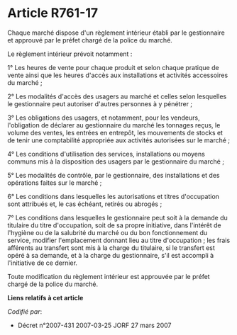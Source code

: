 # Article R761-17

Chaque marché dispose d'un règlement intérieur établi par le gestionnaire et approuvé par le préfet chargé de la police du
marché.

Le règlement intérieur prévoit notamment :

1° Les heures de vente pour chaque produit et selon chaque pratique de vente ainsi que les heures d'accès aux installations
et activités accessoires du marché ;

2° Les modalités d'accès des usagers au marché et celles selon lesquelles le gestionnaire peut autoriser d'autres personnes à
y pénétrer ;

3° Les obligations des usagers, et notamment, pour les vendeurs, l'obligation de déclarer au gestionnaire du marché les
tonnages reçus, le volume des ventes, les entrées en entrepôt, les mouvements de stocks et de tenir une comptabilité
appropriée aux activités autorisées sur le marché ;

4° Les conditions d'utilisation des services, installations ou moyens communs mis à la disposition des usagers par le
gestionnaire du marché ;

5° Les modalités de contrôle, par le gestionnaire, des installations et des opérations faites sur le marché ;

6° Les conditions dans lesquelles les autorisations et titres d'occupation sont attribués et, le cas échéant, retirés ou
abrogés ;

7° Les conditions dans lesquelles le gestionnaire peut soit à la demande du titulaire du titre d'occupation, soit de sa
propre initiative, dans l'intérêt de l'hygiène ou de la salubrité du marché ou du bon fonctionnement du service, modifier
l'emplacement donnant lieu au titre d'occupation ; les frais afférents au transfert sont mis à la charge du titulaire, si le
transfert est opéré à sa demande, et à la charge du gestionnaire, s'il est accompli à l'initiative de ce dernier.

Toute modification du règlement intérieur est approuvée par le préfet chargé de la police du marché.

**Liens relatifs à cet article**

_Codifié par_:

  - Décret n°2007-431 2007-03-25 JORF 27 mars 2007
